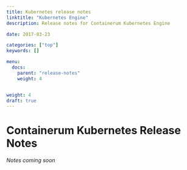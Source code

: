 ```yaml
---
title: Kubernetes release notes
linktitle: "Kubernetes Engine"
description: Release notes for Containerum Kubernetes Engine

date: 2017-03-23

categories: ["top"]
keywords: []

menu:
  docs:
    parent: "release-notes"
    weight: 4


weight: 4
draft: true
---
```



# Containerum Kubernetes Release Notes
*Notes coming soon*
